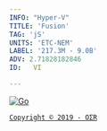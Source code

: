 ```yaml
---
INFO: "Hyper-V"
TITLE: 'Fusion'
TAG: 'jS'
UNITS: 'ETC-NEM'
LABEL: '217.3M - 9.0B'
ADV: 2.71828182846
ID:   VI

---
```

[![Go](https://goreportcard.com/badge/github.com/ethereumproject/go-ethereum)](https://goreportcard.com/report/github.com/ethereumproject/go-ethereum)

[` Copyright © 2019 - OΣR `](https://www.mcafeesecure.com/verify?host=ozturna.info)
